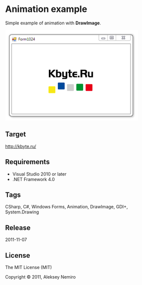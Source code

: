 ﻿# Animation example

Simple example of animation with **DrawImage**.

![Preview](preview.gif)

## Target

http://kbyte.ru/

## Requirements

* Visual Studio 2010 or later
* .NET Framework 4.0

## Tags 

CSharp, C#, Windows Forms, Animation, DrawImage, GDI+, System.Drawing

## Release

2011-11-07

## License

The MIT License (MIT)

Copyright © 2011, Aleksey Nemiro